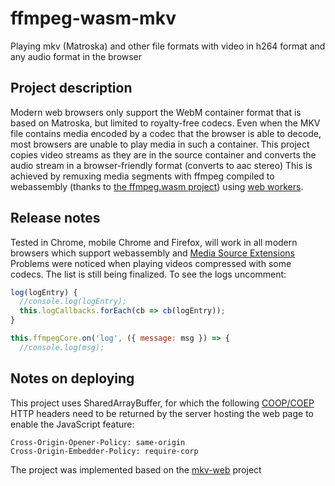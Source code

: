 # ffmpeg-wasm-mkv
Playing mkv (Matroska) and other file formats with video in h264 format and any audio format in the browser

## Project description
Modern web browsers only support the WebM container format that is based on Matroska, but limited to royalty-free codecs.
Even when the MKV file contains media encoded by a codec that the browser is able to decode, most browsers are unable to play media in such a container.
This project copies video streams as they are in the source container and converts the audio stream in a browser-friendly format (converts to aac stereo)
This is achieved by remuxing media segments with ffmpeg compiled to webassembly (thanks to [the ffmpeg.wasm project](https://github.com/ilian/ffmpeg.wasm-core)) using [web workers](https://html.spec.whatwg.org/multipage/workers.html).

## Release notes
Tested in Chrome, mobile Chrome and Firefox, will work in all modern browsers which support webassembly and [Media Source Extensions](https://www.w3.org/TR/media-source-2/)
Problems were noticed when playing videos compressed with some codecs. The list is still being finalized.
To see the logs uncomment:
```js
log(logEntry) {
  //console.log(logEntry);
  this.logCallbacks.forEach(cb => cb(logEntry));
}
```
```js
this.ffmpegCore.on('log', ({ message: msg }) => {
  //console.log(msg);
```

## Notes on deploying
This project uses SharedArrayBuffer, for which the following [COOP/COEP](https://www.w3.org/TR/post-spectre-webdev/) HTTP headers need to be returned by the server hosting the web page to enable the JavaScript feature:
```
Cross-Origin-Opener-Policy: same-origin
Cross-Origin-Embedder-Policy: require-corp
```

The project was implemented based on the [mkv-web](https://github.com/ilian/mkv-web/tree/master) project
